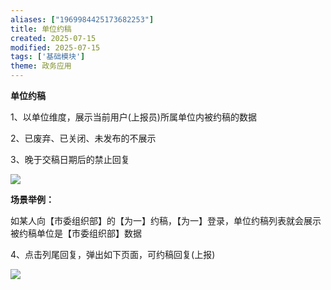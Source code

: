 ```yaml
---
aliases: ["1969984425173682253"]
title: 单位约稿
created: 2025-07-15
modified: 2025-07-15
tags: ['基础模块']
theme: 政务应用
---
```


**单位约稿**

1、以单位维度，展示当前用户(上报员)所属单位内被约稿的数据

2、已废弃、已关闭、未发布的不展示

3、晚于交稿日期后的禁止回复

![](https://myhelpdoc.oss-cn-heyuan.aliyuncs.com/mdimages/b748244deee44e072a3b19b05148b954.jpg)

**场景举例：**

如某人向【市委组织部】的【为一】约稿，【为一】登录，单位约稿列表就会展示被约稿单位是【市委组织部】数据

4、点击列尾回复，弹出如下页面，可约稿回复(上报)

![](https://myhelpdoc.oss-cn-heyuan.aliyuncs.com/mdimages/0d4316867bc9fcdf0c04681a4a44a325.jpg)

